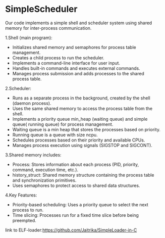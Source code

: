 # SimpleScheduler
Our code implements a simple shell and scheduler system using shared memory for inter-process communication.

1.⁠⁠Shell (main program):
- Initializes shared memory and semaphores for process table management.
- Creates a child process to run the scheduler.
- Implements a command-line interface for user input.
- Handles built-in commands and executes external commands.
- Manages process submission and adds processes to the shared process table.
  
2.⁠⁠Scheduler:
- Runs as a separate process in the background, created by the shell (daemon process).
- Uses the same shared memory to access the process table from the shell.
- Implements a priority queue min_heap (waiting queue) and simple queue( running queue) for process management.
- Waiting queue is a min heap that stores the processes based on priority.
- Running queue is a queue with size ncpu.
- Schedules processes based on their priority and available CPUs.
- Manages process execution using signals (SIGSTOP and SIGCONT).
  
3.⁠⁠Shared memory includes:
- Process: Stores information about each process (PID, priority, command, execution time, etc.).
- history_struct: Shared memory structure containing the process table and synchronization primitives.
- Uses semaphores to protect access to shared data structures.
  
4.⁠⁠Key Features:
- Priority-based scheduling: Uses a priority queue to select the next process to run.
- Time slicing: Processes run for a fixed time slice before being preempted.

link to ELF-loader:https://github.com/Jaitrika/SimpleLoader-in-C
